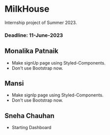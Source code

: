 # MilkHouse
Internship project of Summer 2023. 

### Deadline: 11-June-2023
## Monalika Patnaik
* Make signUp page using Styled-Components.
* Don't use Bootstrap now.

## Mansi 
* Make signIp page using Styled-Components.
* Don't use Bootstrap now.

## Sneha Chauhan
* Starting Dashboard 
